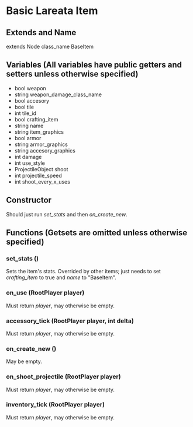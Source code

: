 # Basic Lareata Item
## Extends and Name
extends Node class_name BaseItem

## Variables (All variables have public getters and setters unless otherwise specified)
- bool weapon
- string weapon_damage_class_name
- bool accesory
- bool tile
- int tile_id
- bool crafting_item
- string name
- string item_graphics
- bool armor
- string armor_graphics
- string accesory_graphics
- int damage
- int use_style
- ProjectileObject shoot
- int projectile_speed
- int shoot_every_x_uses

## Constructor
Should just run _set_stats_ and then _on_create_new_.

## Functions (Getsets are omitted unless otherwise specified)
### set_stats ()
Sets the item's stats. Overrided by other items; just needs to set _crafting_item_ to true and _name_ to "BaseItem".
### on_use (RootPlayer player)
Must return _player_, may otherwise be empty.
### accessory_tick (RootPlayer player, int delta)
Must return _player_, may otherwise be empty.
### on_create_new ()
May be empty.
### on_shoot_projectile (RootPlayer player)
Must return _player_, may otherwise be empty.
### inventory_tick (RootPlayer player)
Must return _player_, may otherwise be empty.
